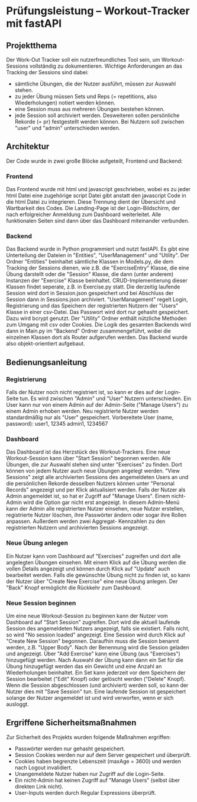 # Prüfungsleistung – Workout-Tracker mit fastAPI

## Projektthema

Der Work-Out Tracker soll ein nutzerfreundliches Tool sein, um Workout-Sessions vollständig zu dokumentieren.
Wichtige Anforderungen an das Tracking der Sessions sind dabei:
- sämtliche Übungen, die der Nutzer ausführt, müssen zur Auswahl stehen.
- zu jeder Übung müssen Sets und Reps (= repetitions, also Wiederholungen) notiert werden können.
- eine Session muss aus mehreren Übungen bestehen können.
- jede Session soll archiviert werden.
Desweiteren sollen persönliche Rekorde (= pr) festgestellt werden können.
Bei Nutzern soll zwischen "user" und "admin" unterschieden werden.

## Architektur

Der Code wurde in zwei große Blöcke aufgeteilt, Frontend und Backend:

### Frontend

Das Frontend wurde mit html und javascript geschrieben, wobei es zu jeder html Datei eine zugehörige script Datei gibt anstatt den javascript Code in die html Datei zu integrieren. Diese Trennung dient der Übersicht und Wartbarkeit des Codes. Die Landing-Page ist der Login-Bildschirm, der nach erfolgreicher Anmeldung zum Dashboard weiterleitet. Alle funktionalen Seiten sind dann über das Dashboard miteinander verbunden.

### Backend

Das Backend wurde in Python programmiert und nutzt fastAPI. Es gibt eine Unterteilung der Dateien in "Entities", "UserManagement" und "Utility".
Der Ordner "Entities" beinhaltet sämtliche Klassen in Models.py, die dem Tracking der Sessions dienen, wie z.B. die "ExerciseEntry" Klasse, die eine Übung darstellt oder die "Session" Klasse, die dann (unter anderem) Instanzen der "Exercise" Klasse beinhaltet. CRUD-Implementierung dieser Klassen findet seperate, z.B. in Exercise.py statt. Die derzeitig laufende Session wird dort in Session.json gespeichert und bei Abschluss der Session dann in Sessions.json archiviert.
"UserManagement" regelt Login, Registrierung und das Speichern der registrierten Nutzern der "Users" Klasse in einer csv-Datei. Das Passwort wird dort nur gehasht gespeichert. Dazu wird bcrypt genutzt.
Der "Utility" Ordner enthält nützliche Methoden zum Umgang mit csv oder Cookies.
Die Logik des gesamten Backends wird dann in Main.py im "Backend" Ordner zusammengeführt, wobei die einzelnen Klassen
dort als Router aufgerufen werden. Das Backend wurde also objekt-orientiert aufgebaut.

## Bedienungsanleitung

### Registrierung

Falls der Nutzer noch nicht registriert ist, so kann er dies auf der Login-Seite tun. Es wird zwischen "Admin" und "User" Nutzern unterschieden. Ein User kann nur von einem Admin auf der Admin-Seite ("Manage Users") zu einem Admin erhoben werden. Neu registrierte Nutzer werden standardmäßig nur als "User" gespeichert.
Vorbereitete User (name, password):
    user1,  12345
    admin1, 1234567

### Dashboard

Das Dashboard ist das Herzstück des Workout-Trackers. Eine neue Workout-Session kann über "Start Session" begonnen werden. Alle Übungen, die zur Auswahl stehen sind unter "Exercises" zu finden. Dort können von jedem Nutzer auch neue Übungen angelegt werden. "View Sessions" zeigt alle archivierten Sessions des angemeldeten Users an und die persönlichen Rekorde desselben Nutzers können unter "Personal Records" angezeigt und per Klick aktualisiert werden.
Falls der Nutzer als Admin angemeldet ist, so hat er Zugriff auf "Manage Users". Einem nicht-Admin wird die Option gar nicht erst angezeigt. In diesem Admin-Menü kann der Admin alle registrierten Nutzer einsehen, neue Nutzer erstellen, registrierte Nutzer löschen, ihre Passwörter ändern oder sogar ihre Rollen anpassen. Außerdem werden zwei Aggregat- Kennzahlen zu den registrierten Nutzern und archivierten Sessions angezeigt.

### Neue Übung anlegen

Ein Nutzer kann vom Dashboard auf "Exercises" zugreifen und dort alle angelegten Übungen einsehen. Mit einem Klick auf die Übung werden die vollen Details angezeigt und können durch Klick auf "Update" auch bearbeitet werden. Falls die gewünschte Übung nicht zu finden ist, so kann der Nutzer über "Create New Exercise" eine neue Übung anlegen. Der "Back" Knopf ermöglicht die Rückkehr zum Dashboard.

### Neue Session beginnen

Um eine neue Workout-Session zu beginnen kann der Nutzer vom Dashboard auf "Start Session" zugreifen. Dort wird die aktuell laufende Session des angemeldeten Nutzers angezeigt, falls sie existiert. Falls nicht, so wird "No session loaded" angezeigt. Eine Session wird durch Klick auf "Create New Session" begonnen. Daraufhin muss die Session benannt werden, z.B. "Upper Body". Nach der Benennung wird die Session geladen und angezeigt. Über "Add Exercise" kann eine Übung (aus "Exercises") hinzugefügt werden. Nach Auswahl der Übung kann dann ein Set für die Übung hinzugefügt werden das ein Gewicht und eine Anzahl an Wiederholungen beinhaltet. Ein Set kann jederzeit vor dem Speichern der Session bearbeitet ("Edit" Knopf) oder gelöscht werden ("Delete" Knopf). Wenn die Session abgeschlossen (und archiviert) werden soll, so kann der Nutzer dies mit "Save Session" tun. Eine laufende Session ist gespeichert solange der Nutzer angemeldet ist und wird verworfen, wenn er sich ausloggt.


## Ergriffene Sicherheitsmaßnahmen

Zur Sicherheit des Projekts wurden folgende Maßnahmen ergriffen:
- Passwörter werden nur gehasht gespeichert.
- Session Cookies werden nur auf dem Server gespeichert und überprüft.
- Cookies haben begrenzte Lebenszeit (maxAge = 3600) und werden nach Logout invalidiert.
- Unangemeldete Nutzer haben nur Zugriff auf die Login-Seite.
- Ein nicht-Admin hat keinen Zugriff auf "Manage Users" (selbst über direkten Link nicht).
- User-Inputs werden durch Regular Expressions überprüft.